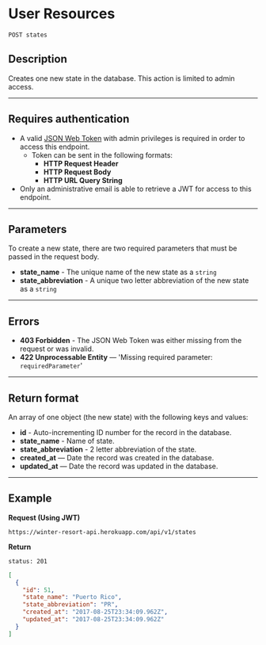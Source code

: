 # User Resources

```
POST states
```

## Description

Creates one new state in the database.  This action is limited to admin access.

***

## Requires authentication

- A valid [JSON Web Token](https://jwt.io/) with admin privileges is required in order to access this endpoint.
  - Token can be sent in the following formats:
    - **HTTP Request Header**
    - **HTTP Request Body**
    - **HTTP URL Query String**
- Only an administrative email is able to retrieve a JWT for access to this endpoint.
***

## Parameters

To create a new state, there are two required parameters that must be passed in the request body.
  - **state_name** - The unique name of the new state as a `string`
  - **state_abbreviation** - A unique two letter abbreviation of the new state as a `string`

***

## Errors

- **403 Forbidden** - The JSON Web Token was either missing from the request or was invalid.
- **422 Unprocessable Entity** — 'Missing required parameter: `requiredParameter`'

***

## Return format

An array of one object (the new state) with the following keys and values:

- **id** - Auto-incrementing ID number for the record in the database.
- **state_name** - Name of state.
- **state_abbreviation** - 2 letter abbreviation of the state.
- **created_at** — Date the record was created in the database.
- **updated_at** — Date the record was updated in the database.

***

## Example

**Request (Using JWT)**

```
https://winter-resort-api.herokuapp.com/api/v1/states
```

**Return**

`status: 201`

```json
[
  {
    "id": 51,
    "state_name": "Puerto Rico",
    "state_abbreviation": "PR",
    "created_at": "2017-08-25T23:34:09.962Z",
    "updated_at": "2017-08-25T23:34:09.962Z"
  }
]
```
